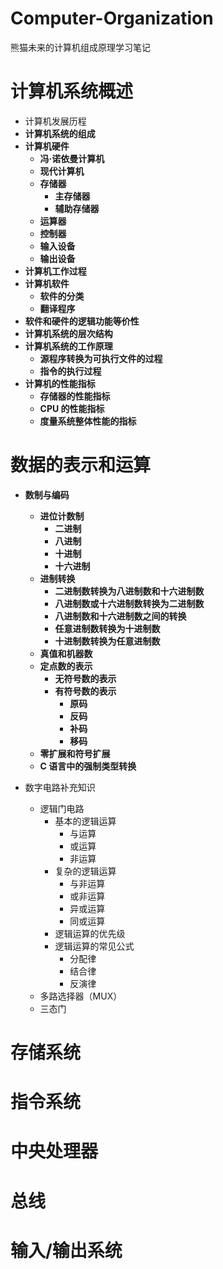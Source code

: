 # Computer-Organization
熊猫未来的计算机组成原理学习笔记



# 计算机系统概述

- 计算机发展历程
- **计算机系统的组成**
- **计算机硬件**
  - **冯·诺依曼计算机**
  - **现代计算机**
  - **存储器**
    - **主存储器**
    - **辅助存储器**
  - **运算器**
  - **控制器**
  - **输入设备**
  - **输出设备**
- **计算机工作过程**
- **计算机软件**
  - **软件的分类**
  - **翻译程序**
- **软件和硬件的逻辑功能等价性**
- **计算机系统的层次结构**
- **计算机系统的工作原理**
  - **源程序转换为可执行文件的过程**
  - **指令的执行过程**
- **计算机的性能指标**
  - **存储器的性能指标**
  - **CPU 的性能指标**
  - **度量系统整体性能的指标**




# 数据的表示和运算

- **数制与编码**
  - **进位计数制**
    - **二进制**
    - **八进制**
    - **十进制**
    - **十六进制**
  - **进制转换**
    - **二进制数转换为八进制数和十六进制数**
    - **八进制数或十六进制数转换为二进制数**
    - **八进制数和十六进制数之间的转换**
    - **任意进制数转换为十进制数**
    - **十进制数转换为任意进制数**
  - **真值和机器数**
  - **定点数的表示**
    - **无符号数的表示**
    - **有符号数的表示**
      - **原码**
      - **反码**
      - **补码**
      - **移码**
  - **零扩展和符号扩展**
  - **C 语言中的强制类型转换**

- 数字电路补充知识
  - 逻辑门电路
    - 基本的逻辑运算
      - 与运算
      - 或运算
      - 非运算
    - 复杂的逻辑运算
      - 与非运算
      - 或非运算
      - 异或运算
      - 同或运算
    - 逻辑运算的优先级
    - 逻辑运算的常见公式
      - 分配律
      - 结合律
      - 反演律
  - 多路选择器（MUX）
  - 三态门





# 存储系统





# 指令系统





# 中央处理器





# 总线





# 输入/输出系统